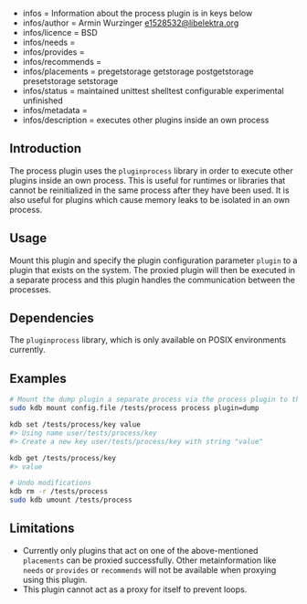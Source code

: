 - infos = Information about the process plugin is in keys below
- infos/author = Armin Wurzinger <e1528532@libelektra.org>
- infos/licence = BSD
- infos/needs =
- infos/provides =
- infos/recommends =
- infos/placements = pregetstorage getstorage postgetstorage presetstorage setstorage
- infos/status = maintained unittest shelltest configurable experimental unfinished
- infos/metadata =
- infos/description = executes other plugins inside an own process

## Introduction

The process plugin uses the `pluginprocess` library in order to execute other plugins
inside an own process.
This is useful for runtimes or libraries that cannot be reinitialized in the same process
after they have been used.
It is also useful for plugins which cause memory leaks to be isolated in an own process.

## Usage

Mount this plugin and specify the plugin configuration parameter `plugin` to a plugin that exists on
the system. The proxied plugin will then be executed in a separate process and this plugin handles
the communication between the processes.

## Dependencies

The `pluginprocess` library, which is only available on POSIX environments currently.

## Examples

```sh
# Mount the dump plugin a separate process via the process plugin to the cascading namespace `/examples/process`
sudo kdb mount config.file /tests/process process plugin=dump

kdb set /tests/process/key value
#> Using name user/tests/process/key
#> Create a new key user/tests/process/key with string "value"

kdb get /tests/process/key
#> value

# Undo modifications
kdb rm -r /tests/process
sudo kdb umount /tests/process
```

## Limitations

- Currently only plugins that act on one of the above-mentioned `placements` can be proxied
successfully. Other metainformation like `needs` or `provides` or `recommends` will not be
available when proxying using this plugin.
- This plugin cannot act as a proxy for itself to prevent loops.
